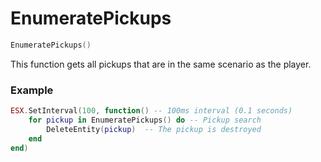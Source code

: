# EnumeratePickups

```lua
EnumeratePickups()
```
This function gets all pickups that are in the same scenario as the player.

### Example
```lua
ESX.SetInterval(100, function() -- 100ms interval (0.1 seconds)
	for pickup in EnumeratePickups() do -- Pickup search
		DeleteEntity(pickup)  -- The pickup is destroyed
	end
end)
```
